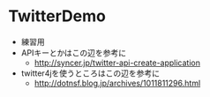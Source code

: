# TwitterDemo
* 練習用
* APIキーとかはこの辺を参考に
    * http://syncer.jp/twitter-api-create-application
* twitter4jを使うところはこの辺を参考に
    * http://dotnsf.blog.jp/archives/1011811296.html
